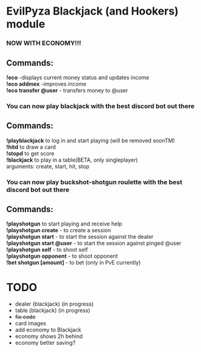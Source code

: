 # EvilPyza Blackjack (and Hookers) module

### NOW WITH ECONOMY!!!
## Commands:
**!eco** -displays current money status and updates income<br>
**!eco addmex** -improves income<br>
**!eco transfer @user** - transfers money to @user <br>

### You can now play blackjack with the best discord bot out there
## Commands:
**!playblackjack** to log in and start playing (will be removed soonTM)<br> 
**!hitd** to draw a card <br>
**!stopd** to get score <br>
**!blackjack** to play in a table(BETA, only singleplayer) <br>
arguments: create, start, hit, stop


### You can now play buckshot-shotgun roulette with the best discord bot out there
## Commands:
**!playshotgun** to start playing and receive help <br>
**!playshotgun create** - to create a session<br>
**!playshotgun start** - to start the session against the dealer<br>
**!playshotgun start @user** - to start the session against pinged @user<br>
**!playshotgun self** - to shoot self<br>
**!playshotgun opponent** - to shoot opponent<br>
**!bet shotgun [amount]** - to bet (only in PvE currently)

# TODO
- dealer (blackjack) (in progress)
- table (blackjack) (in progress)
- ~~fix code~~
- card images
- add economy to Blackjack
- economy shows 2h behind
- economy better saving?

